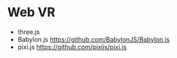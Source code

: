 # Web VR

- three.js
- Babylon.js https://github.com/BabylonJS/Babylon.js
- pixi.js https://github.com/pixijs/pixi.js
